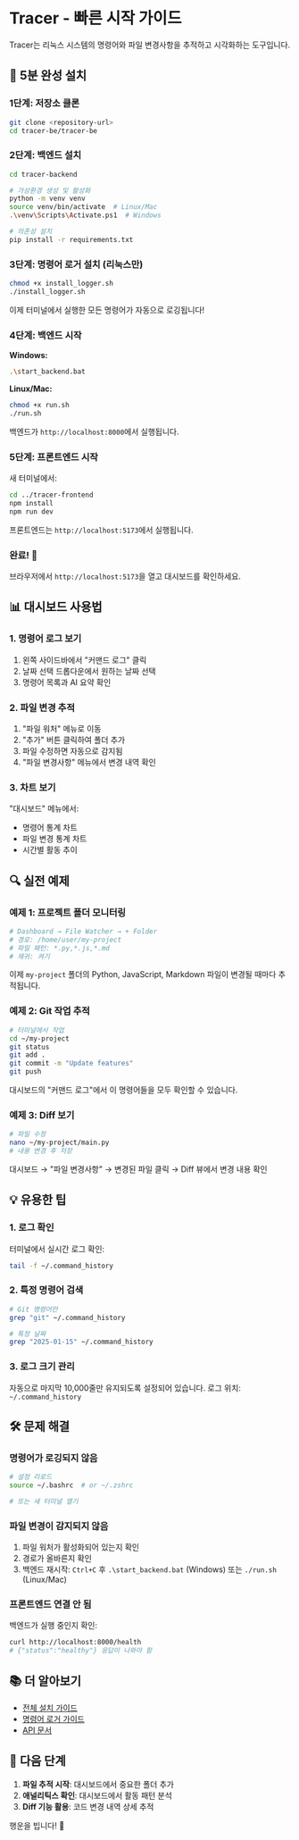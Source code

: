 # Tracer - 빠른 시작 가이드

Tracer는 리눅스 시스템의 명령어와 파일 변경사항을 추적하고 시각화하는 도구입니다.

## 🚀 5분 완성 설치

### 1단계: 저장소 클론

```bash
git clone <repository-url>
cd tracer-be/tracer-be
```

### 2단계: 백엔드 설치

```bash
cd tracer-backend

# 가상환경 생성 및 활성화
python -m venv venv
source venv/bin/activate  # Linux/Mac
.\venv\Scripts\Activate.ps1  # Windows

# 의존성 설치
pip install -r requirements.txt
```

### 3단계: 명령어 로거 설치 (리눅스만)

```bash
chmod +x install_logger.sh
./install_logger.sh
```

이제 터미널에서 실행한 모든 명령어가 자동으로 로깅됩니다!

### 4단계: 백엔드 시작

**Windows:**
```bash
.\start_backend.bat
```

**Linux/Mac:**
```bash
chmod +x run.sh
./run.sh
```

백엔드가 `http://localhost:8000`에서 실행됩니다.

### 5단계: 프론트엔드 시작

새 터미널에서:
```bash
cd ../tracer-frontend
npm install
npm run dev
```

프론트엔드는 `http://localhost:5173`에서 실행됩니다.

### 완료! 🎉

브라우저에서 `http://localhost:5173`을 열고 대시보드를 확인하세요.

## 📊 대시보드 사용법

### 1. 명령어 로그 보기

1. 왼쪽 사이드바에서 "커맨드 로그" 클릭
2. 날짜 선택 드롭다운에서 원하는 날짜 선택
3. 명령어 목록과 AI 요약 확인

### 2. 파일 변경 추적

1. "파일 워처" 메뉴로 이동
2. "추가" 버튼 클릭하여 폴더 추가
3. 파일 수정하면 자동으로 감지됨
4. "파일 변경사항" 메뉴에서 변경 내역 확인

### 3. 차트 보기

"대시보드" 메뉴에서:
- 명령어 통계 차트
- 파일 변경 통계 차트
- 시간별 활동 추이

## 🔍 실전 예제

### 예제 1: 프로젝트 폴더 모니터링

```bash
# Dashboard → File Watcher → + Folder
# 경로: /home/user/my-project
# 파일 패턴: *.py,*.js,*.md
# 재귀: 켜기
```

이제 `my-project` 폴더의 Python, JavaScript, Markdown 파일이 변경될 때마다 추적됩니다.

### 예제 2: Git 작업 추적

```bash
# 터미널에서 작업
cd ~/my-project
git status
git add .
git commit -m "Update features"
git push
```

대시보드의 "커맨드 로그"에서 이 명령어들을 모두 확인할 수 있습니다.

### 예제 3: Diff 보기

```bash
# 파일 수정
nano ~/my-project/main.py
# 내용 변경 후 저장
```

대시보드 → "파일 변경사항" → 변경된 파일 클릭 → Diff 뷰에서 변경 내용 확인

## 💡 유용한 팁

### 1. 로그 확인

터미널에서 실시간 로그 확인:
```bash
tail -f ~/.command_history
```

### 2. 특정 명령어 검색

```bash
# Git 명령어만
grep "git" ~/.command_history

# 특정 날짜
grep "2025-01-15" ~/.command_history
```

### 3. 로그 크기 관리

자동으로 마지막 10,000줄만 유지되도록 설정되어 있습니다.
로그 위치: `~/.command_history`

## 🛠️ 문제 해결

### 명령어가 로깅되지 않음

```bash
# 설정 리로드
source ~/.bashrc  # or ~/.zshrc

# 또는 새 터미널 열기
```

### 파일 변경이 감지되지 않음

1. 파일 워처가 활성화되어 있는지 확인
2. 경로가 올바른지 확인
3. 백엔드 재시작: `Ctrl+C` 후 `.\start_backend.bat` (Windows) 또는 `./run.sh` (Linux/Mac)

### 프론트엔드 연결 안 됨

백엔드가 실행 중인지 확인:
```bash
curl http://localhost:8000/health
# {"status":"healthy"} 응답이 나와야 함
```

## 📚 더 알아보기

- [전체 설치 가이드](./INSTALLATION_GUIDE.md)
- [명령어 로거 가이드](./tracer-backend/README_COMMAND_LOGGER.md)
- [API 문서](http://localhost:8000/docs)

## 🎯 다음 단계

1. **파일 추적 시작**: 대시보드에서 중요한 폴더 추가
2. **애널리틱스 확인**: 대시보드에서 활동 패턴 분석
3. **Diff 기능 활용**: 코드 변경 내역 상세 추적

행운을 빕니다! 🚀

